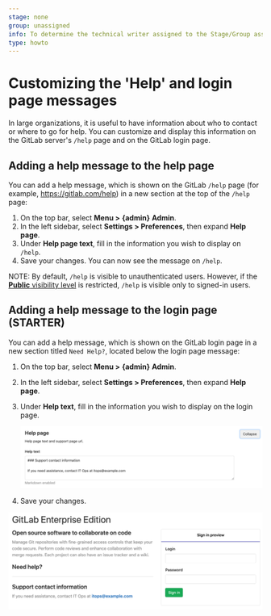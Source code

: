 ```yaml
---
stage: none
group: unassigned
info: To determine the technical writer assigned to the Stage/Group associated with this page, see https://about.gitlab.com/handbook/engineering/ux/technical-writing/#assignments
type: howto
---
```


# Customizing the 'Help' and login page messages

In large organizations, it is useful to have information about who to contact or where
to go for help. You can customize and display this information on the GitLab server's
`/help` page and on the GitLab login page.

## Adding a help message to the help page

You can add a help message, which is shown on the GitLab `/help` page (for example,
<https://gitlab.com/help>) in a new section at the top of the `/help` page:

1. On the top bar, select **Menu >** **{admin}** **Admin**.
1. In the left sidebar, select **Settings > Preferences**, then expand **Help page**.
1. Under **Help page text**, fill in the information you wish to display on `/help`.
1. Save your changes. You can now see the message on `/help`.

NOTE:
By default, `/help` is visible to unauthenticated users. However, if the
[**Public** visibility level](../user/admin_area/settings/visibility_and_access_controls.md#restricted-visibility-levels)
is restricted, `/help` is visible only to signed-in users.

## Adding a help message to the login page **(STARTER)**

You can add a help message, which is shown on the GitLab login page in a new section
titled `Need Help?`, located below the login page message:

1. On the top bar, select **Menu >** **{admin}** **Admin**.
1. In the left sidebar, select **Settings > Preferences**, then expand **Help page**.
1. Under **Help text**, fill in the information you wish to display on the login page.

   ![help message on login page](img/help_page_help_text_v12_3.png)

1. Save your changes.

![help message on login page example](img/help_page_help_text_ex_v12_3.png)

<!-- ## Troubleshooting

Include any troubleshooting steps that you can foresee. If you know beforehand what issues
one might have when setting this up, or when something is changed, or on upgrading, it's
important to describe those, too. Think of things that may go wrong and include them here.
This is important to minimize requests for support, and to avoid doc comments with
questions that you know someone might ask.

Each scenario can be a third-level heading, e.g. `### Getting error message X`.
If you have none to add when creating a doc, leave this section in place
but commented out to help encourage others to add to it in the future. -->

